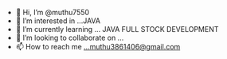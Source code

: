 - 👋 Hi, I’m @muthu7550
- 👀 I’m interested in ...JAVA
- 🌱 I’m currently learning ... JAVA FULL STOCK DEVELOPMENT 
- 💞️ I’m looking to collaborate on ...
- 📫 How to reach me ...muthu3861406@gmail.com

<!---
muthu7550/muthu7550 is a ✨ special ✨ repository because its `README.md` (this file) appears on your GitHub profile.
You can click the Preview link to take a look at your changes.
--->
